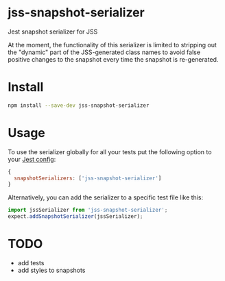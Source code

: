 # jss-snapshot-serializer
Jest snapshot serializer for JSS

At the moment, the functionality of this serializer is limited to 
stripping out the "dynamic" part of the JSS-generated class names to avoid false positive
changes to the snapshot every time the snapshot is re-generated. 

# Install

```bash
npm install --save-dev jss-snapshot-serializer
```

# Usage

To use the serializer globally for all your tests
put the following option to your [Jest config](https://facebook.github.io/jest/docs/en/configuration.html): 
```js
{
  snapshotSerializers: ['jss-snapshot-serializer']
}
```

Alternatively, you can add the serializer to a specific test file like this:

```js
import jssSerializer from 'jss-snapshot-serializer';
expect.addSnapshotSerializer(jssSerializer);
```

# TODO
- add tests
- add styles to snapshots
